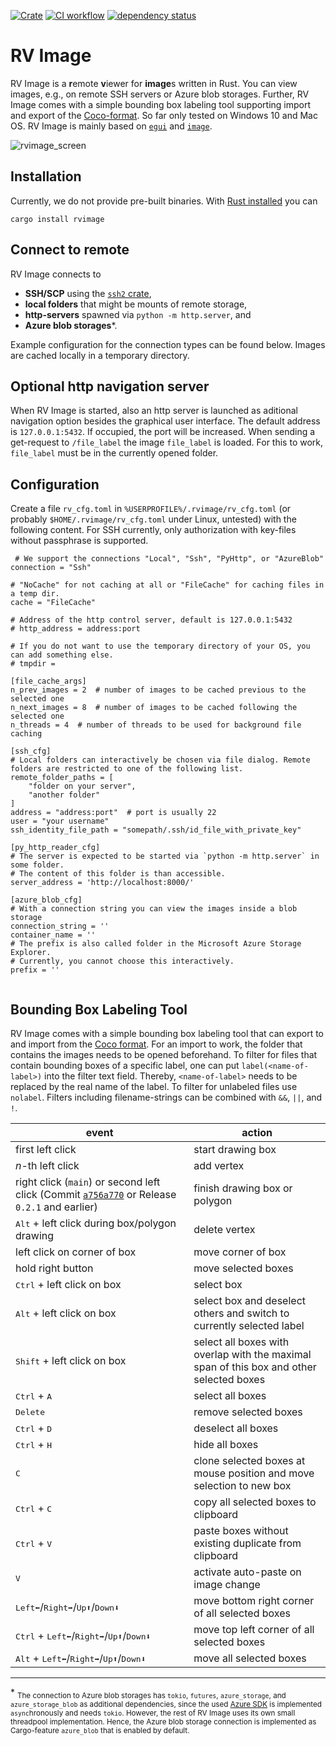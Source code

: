[![Crate](https://img.shields.io/crates/v/rvimage.svg)](https://crates.io/crates/rvimage)
[![CI workflow](https://github.com/bertiqwerty/rvimage/actions/workflows/rust.yml/badge.svg)](https://github.com/bertiqwerty/rvimage)
[![dependency status](https://deps.rs/repo/github/bertiqwerty/rvimage/status.svg)](https://deps.rs/repo/github/bertiqwerty/rvimage)

# RV Image
RV Image is a **r**emote **v**iewer for **image**s written in Rust. You can view images, e.g., on remote SSH servers or Azure blob storages. Further, RV Image comes with a simple bounding box labeling tool supporting import and export of the [Coco-format](https://cocodataset.org/#home). So far only tested on Windows 10 and Mac OS. RV Image is mainly based on [`egui`](https://crates.io/crates/egui) and [`image`](https://crates.io/crates/image).

![rvimage_screen](https://github.com/bertiqwerty/rvimage/assets/50267830/0a03cf5b-3515-4550-b701-9f62a53447ee)


## Installation

Currently, we do not provide pre-built binaries. With [Rust installed](https://www.rust-lang.org/tools/install)
you can
```
cargo install rvimage
```

## Connect to remote

RV Image connects to 

* **SSH/SCP** using the [`ssh2` crate](https://crates.io/crates/ssh2), 
* **local folders** that might be mounts of remote storage, 
* **http-servers** spawned via `python -m http.server`, and
* **Azure blob storages***. 

Example configuration for the connection types can be found below. Images are cached locally in a temporary directory. 

## Optional http navigation server 

When RV Image is started, also an http server is launched as aditional navigation option besides the graphical user interface. The default address is `127.0.0.1:5432`. If occupied, the port will be increased. When sending a
get-request to `/file_label` the image `file_label` is loaded. For this to work, `file_label` must
be in the currently opened folder. 

## Configuration

Create a file `rv_cfg.toml` in `%USERPROFILE%/.rvimage/rv_cfg.toml` (or probably `$HOME/.rvimage/rv_cfg.toml` under Linux, untested) with the following content. For SSH currently, only authorization with key-files without passphrase is supported.
```
 # We support the connections "Local", "Ssh", "PyHttp", or "AzureBlob"
connection = "Ssh"

# "NoCache" for not caching at all or "FileCache" for caching files in a temp dir.
cache = "FileCache"  

# Address of the http control server, default is 127.0.0.1:5432
# http_address = address:port

# If you do not want to use the temporary directory of your OS, you can add something else.
# tmpdir = 

[file_cache_args]
n_prev_images = 2  # number of images to be cached previous to the selected one
n_next_images = 8  # number of images to be cached following the selected one
n_threads = 4  # number of threads to be used for background file caching

[ssh_cfg]             
# Local folders can interactively be chosen via file dialog. Remote folders are restricted to one of the following list. 
remote_folder_paths = [
    "folder on your server", 
    "another folder"
]
address = "address:port"  # port is usually 22
user = "your username"
ssh_identity_file_path = "somepath/.ssh/id_file_with_private_key"

[py_http_reader_cfg]
# The server is expected to be started via `python -m http.server` in some folder.
# The content of this folder is than accessible.  
server_address = 'http://localhost:8000/'

[azure_blob_cfg]
# With a connection string you can view the images inside a blob storage
connection_string = ''
container_name = ''
# The prefix is also called folder in the Microsoft Azure Storage Explorer.
# Currently, you cannot choose this interactively.
prefix = ''


```

## Bounding Box Labeling Tool

RV Image comes with a simple bounding box labeling tool that can export to and import from the [Coco format](https://cocodataset.org/#format-data).
For an import to work, the folder that contains the images needs to be opened beforehand. To filter for files that contain bounding boxes of a specific label, one can put `label(<name-of-label>)` into the filter text field. Thereby, `<name-of-label>` needs to be replaced by the real name of the label. To filter for unlabeled files use `nolabel`. Filters including filename-strings can be combined with `&&`, `||`, and `!`.

| event                                                                                                                                                                                  | action                                                                                   |
| -------------------------------------------------------------------------------------------------------------------------------------------------------------------------------------- | ---------------------------------------------------------------------------------------- |
| first left click                                                                                                                                                                       | start drawing box                                                                        |
| $n$-th left click                                                                                                                                                                      | add vertex                                                                               |
| right click (`main`) or second left click (Commit [`a756a770`](https://github.com/bertiqwerty/rvimage/commit/a756a77081e41b2be1611036c947031ef648e97c) or Release `0.2.1` and earlier) | finish drawing box or polygon                                                            |
| <kbd>Alt</kbd> + left click during box/polygon drawing                                                                                                                                 | delete vertex                                                                              |
| left click on corner of box                                                                                                                                                            | move corner of box                                                                       |
| hold right button                                                                                                                                                                      | move selected boxes                                                                      |
| <kbd>Ctrl</kbd> + left click on box                                                                                                                                                    | select box                                                                               |
| <kbd>Alt</kbd> + left click on box                                                                                                                                                     | select box and deselect others and switch to currently selected label                    |
| <kbd>Shift</kbd> + left click on box                                                                                                                                                   | select all boxes with overlap with the maximal span of this box and other selected boxes |
| <kbd>Ctrl</kbd> + <kbd>A</kbd>                                                                                                                                                         | select all boxes                                                                         |
| <kbd>Delete</kbd>                                                                                                                                                                      | remove selected boxes                                                                    |
| <kbd>Ctrl</kbd> + <kbd>D</kbd>                                                                                                                                                         | deselect all boxes                                                                       |
| <kbd>Ctrl</kbd> + <kbd>H</kbd>                                                                                                                                                         | hide all boxes                                                                           |
| <kbd>C</kbd>                                                                                                                                                                           | clone selected boxes at mouse position and move selection to new box                     |
| <kbd>Ctrl</kbd> + <kbd>C</kbd>                                                                                                                                                         | copy all selected boxes to clipboard                                                     |
| <kbd>Ctrl</kbd> + <kbd>V</kbd>                                                                                                                                                         | paste boxes without existing duplicate from clipboard                                    |
| <kbd>V</kbd>                                                                                                                                                                           | activate auto-paste on image change                                                      |
| <kbd>Left⬅</kbd>/<kbd>Right➡</kbd>/<kbd>Up⬆</kbd>/<kbd>Down⬇</kbd>                                                                                                                     | move bottom right corner of all selected boxes                                           |
| <kbd>Ctrl</kbd> + <kbd>Left⬅</kbd>/<kbd>Right➡</kbd>/<kbd>Up⬆</kbd>/<kbd>Down⬇</kbd>                                                                                                   | move top left corner of all selected boxes                                               |
| <kbd>Alt</kbd> + <kbd>Left⬅</kbd>/<kbd>Right➡</kbd>/<kbd>Up⬆</kbd>/<kbd>Down⬇</kbd>                                                                                                    | move all selected boxes                                                                  |

---
\* <sub>The connection to Azure blob storages has `tokio`, `futures`, `azure_storage`, and `azure_storage_blob` as additional dependencies, since the used [Azure SDK](https://github.com/Azure/azure-sdk-for-rust) is implemented `async`hronously and needs `tokio`. However, the rest of RV Image uses its own small threadpool implementation. Hence, the Azure blob storage connection is implemented as Cargo-feature `azure_blob` that is enabled by default.</sub>

